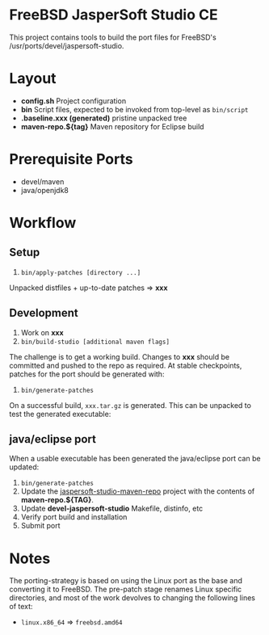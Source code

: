 # FreeBSD JasperSoft Studio CE

This project contains tools to build the port files for
FreeBSD's /usr/ports/devel/jaspersoft-studio.

# Layout

* **config.sh** Project configuration
* **bin** Script files, expected to be invoked from top-level as `bin/script`
* **.baseline.xxx (generated)** pristine unpacked tree
* **maven-repo.${tag}** Maven repository for Eclipse build

# Prerequisite Ports

* devel/maven
* java/openjdk8

# Workflow

## Setup

1. `bin/apply-patches [directory ...]`

Unpacked distfiles + up-to-date patches => **xxx**

## Development

1. Work on **xxx**
1. `bin/build-studio [additional maven flags]` 

The challenge is to get a working build. Changes to
**xxx** should be committed and pushed to
the repo as required. At stable checkpoints, patches for the port should
be generated with:

1. `bin/generate-patches`

On a successful build, `xxx.tar.gz` is
generated. This can be unpacked to test the generated executable:

## java/eclipse port

When a usable executable has been generated the java/eclipse port can be
updated:

1. `bin/generate-patches`
1. Update the
[jaspersoft-studio-maven-repo](https://github.com/daemonblade/jaspersoft-studio-maven-repo)
project with the contents of **maven-repo.${TAG}**.
1. Update **devel-jaspersoft-studio** Makefile, distinfo, etc
1. Verify port build and installation
1. Submit port

# Notes

The porting-strategy is based on using the Linux port as the
base and converting it to FreeBSD. The pre-patch stage renames
Linux specific directories, and most of the work devolves to
changing the following lines of text:
* `linux.x86_64` => `freebsd.amd64`
